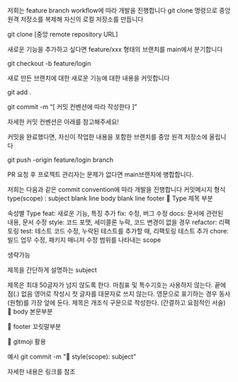 저희는 feature branch workflow에 따라 개발을 진행합니다
git clone 명령으로 중앙 원격 저장소를 복제해 자신의 로컬 저장소를 만듭니다

git clone [중앙 remote repository URL]

새로운 기능을 추가하고 싶다면 feature/xxx 형태의 브랜치를 main에서 분기합니다

git checkout -b feature/login

새로 만든 브랜치에 대한 새로운 기능에 대한 내용을 커밋합니다

git add .

git commit -m “[ 커밋 컨벤션에 따라 작성한다 ]”

자세한 커밋 컨벤션은 아래를 참고해주세요!

커밋을 완료했다면, 자신이 작업한 내용을 포함한 브랜치를 중앙 원격 저장소에 올립니다

git push -origin feature/login branch

PR 요청 후 프로젝트 관리자는 문제가 없다면 main브랜치에 병합합니다.

저희는 다음과 같은 commit convention에 따라 개발을 진행합니다
커밋메시지 형식
type(scope) : subject
blank line
body
blank line
footer
📌 Type 제목 부분

속성별 Type
feat: 새로운 기능, 특징 추가
fix: 수정, 버그 수정
docs: 문서에 관련된 내용, 문서 수정
style: 코드 포맷, 세미콜론 누락, 코드 변경이 없을 경우
refactor: 리팩토링
test: 테스트 코드 수정, 누락된 테스트를 추가할 때, 리팩토링 테스트 추가
chore: 빌드 업무 수정, 패키지 매니저 수정
범위를 나타내는 scope

생략가능

제목을 간단하게 설명하는 subject

제목은 최대 50글자가 넘지 않도록 한다.
마침표 및 특수기호는 사용하지 않는다. 끝에 점(.) 없음
영어로 작성시 첫 글자를 대문자로 쓰지 않는다.
영문으로 표기하는 경우 동사(원형)를 가장 앞에 둔다.
제목은 개조식 구문으로 작성한다. (간결하고 요점적인 서술)
📌 body 본문부분

📌 footer 꼬릿말부분

📌 gitmoji 활용

예시 git commit -m ":art: style(scope): subject"

자세한 내용은 링크를 참조

